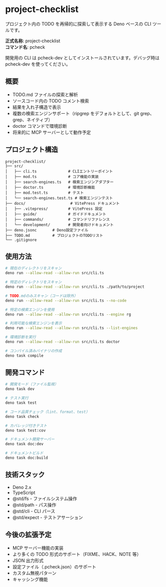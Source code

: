 # project-checklist

プロジェクト内の TODO を再帰的に探索して表示する Deno ベースの CLI ツールです。

**正式名称**: project-checklist\
**コマンド名**: pcheck

開発用の CLI は pcheck-dev としてインストールされています。デバッグ時は
pcheck-dev を使ってください。

## 概要

- TODO.md ファイルの探索と解析
- ソースコード内の TODO コメント検索
- 結果を入れ子構造で表示
- 複数の検索エンジンサポート（ripgrep をデフォルトとして、git
  grep、grep、ネイティブ）
- doctor コマンドで環境診断
- 将来的に MCP サーバーとして動作予定

## プロジェクト構造

```
project-checklist/
├── src/
│   ├── cli.ts              # CLIエントリーポイント
│   ├── mod.ts              # コア機能の実装
│   ├── search-engines.ts   # 検索エンジンアダプター
│   ├── doctor.ts           # 環境診断機能
│   ├── mod.test.ts         # テスト
│   └── search-engines.test.ts # 検索エンジンテスト
├── docs/                    # VitePress ドキュメント
│   ├── .vitepress/         # VitePress 設定
│   ├── guide/              # ガイドドキュメント
│   ├── commands/           # コマンドリファレンス
│   └── development/        # 開発者向けドキュメント
├── deno.jsonc       # Deno設定ファイル
├── TODO.md          # プロジェクトのTODOリスト
└── .gitignore
```

## 使用方法

```bash
# 現在のディレクトリをスキャン
deno run --allow-read --allow-run src/cli.ts

# 特定のディレクトリをスキャン
deno run --allow-read --allow-run src/cli.ts ./path/to/project

# TODO.mdのみスキャン（コードは除外）
deno run --allow-read --allow-run src/cli.ts --no-code

# 特定の検索エンジンを使用
deno run --allow-read --allow-run src/cli.ts --engine rg

# 利用可能な検索エンジンを表示
deno run --allow-read --allow-run src/cli.ts --list-engines

# 環境診断を実行
deno run --allow-read --allow-run src/cli.ts doctor

# コンパイル済みバイナリの作成
deno task compile
```

## 開発コマンド

```bash
# 開発モード（ファイル監視）
deno task dev

# テスト実行
deno task test

# コード品質チェック（lint、format、test）
deno task check

# カバレッジ付きテスト
deno task test:cov

# ドキュメント開発サーバー
deno task doc:dev

# ドキュメントビルド
deno task doc:build
```

## 技術スタック

- Deno 2.x
- TypeScript
- @std/fs - ファイルシステム操作
- @std/path - パス操作
- @std/cli - CLI パース
- @std/expect - テストアサーション

## 今後の拡張予定

- MCP サーバー機能の実装
- より多くの TODO 形式のサポート（FIXME、HACK、NOTE 等）
- JSON 出力形式
- 設定ファイル（.pcheck.json）のサポート
- カスタム無視パターン
- キャッシング機能
